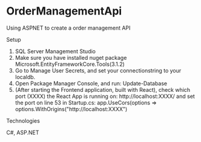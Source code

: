 # OrderManagementApi
Using ASPNET to create a order management API

Setup

1. SQL Server Management Studio
2. Make sure you have installed nuget package Microsoft.EntityFrameworkCore.Tools(3.1.2)
3. Go to Manage User Secrets, and set your connectionstring to your localdb.
4. Open Package Manager Console, and run: Update-Database
5. (After starting the Frontend application, built with React), check which port (XXXX) the React App is running on: http://localhost:XXXX/
and set the port on line 53 in Startup.cs: app.UseCors(options => options.WithOrigins("http://localhost:XXXX")


Technologies

C#,
ASP.NET
